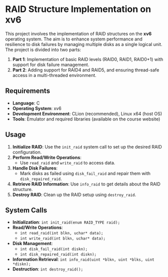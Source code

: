 # RAID Structure Implementation on xv6

This project involves the implementation of RAID structures on the **xv6** operating system. The aim is to enhance system performance and resilience to disk failures by managing multiple disks as a single logical unit. The project is divided into two parts:

1. **Part 1**: Implementation of basic RAID levels (RAID0, RAID1, RAID0+1) with support for disk failure management.
2. **Part 2**: Adding support for RAID4 and RAID5, and ensuring thread-safe access in a multi-threaded environment.

## Requirements

- **Language**: C
- **Operating System**: xv6
- **Development Environment**: CLion (recommended), Linux x64 (host OS)
- **Tools**: Emulator and required libraries (available on the course website)


## Usage

1. **Initialize RAID**: Use the `init_raid` system call to set up the desired RAID configuration.
2. **Perform Read/Write Operations**:
   - Use `read_raid` and `write_raid` to access data.
3. **Handle Disk Failures**:
   - Mark disks as failed using `disk_fail_raid` and repair them with `disk_repaired_raid`.
4. **Retrieve RAID Information**: Use `info_raid` to get details about the RAID structure.
5. **Destroy RAID**: Clean up the RAID setup using `destroy_raid`.

## System Calls

- **Initialization**: `int init_raid(enum RAID_TYPE raid);`
- **Read/Write Operations**:
  - `int read_raid(int blkn, uchar* data);`
  - `int write_raid(int blkn, uchar* data);`
- **Disk Management**:
  - `int disk_fail_raid(int diskn);`
  - `int disk_repaired_raid(int diskn);`
- **Information Retrieval**: `int info_raid(uint *blkn, uint *blks, uint *diskn);`
- **Destruction**: `int destroy_raid();`
